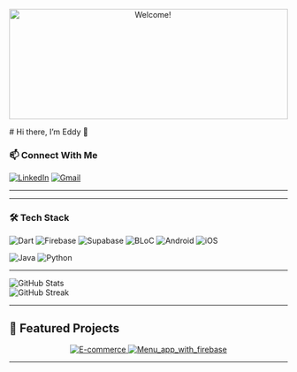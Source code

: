 <p align="center">
  <img 
    src="https://media2.giphy.com/media/v1.Y2lkPTc5MGI3NjExbTc4dmcxY253ZHk2bWU1aTllaWU3eWpwYjd0cGdsdTc1Ymx6YTU5cCZlcD12MV9pbnRlcm5hbF9naWZfYnlfaWQmY3Q9Zw/F8Df20x5o1ZwQ/giphy.gif" 
    alt="Welcome!" 
    width="100%" 
    style="max-height: 200px; object-fit: cover;" 
  />
</p>
# Hi there, I’m Eddy 👋

### 📫 Connect With Me
[![LinkedIn](https://img.shields.io/badge/LinkedIn-blue?style=for-the-badge&logo=linkedin&logoColor=white)](https://www.linkedin.com/in/eyad-elasser-b5b44b336/)
[![Gmail](https://img.shields.io/badge/Gmail-D14836?style=for-the-badge&logo=gmail&logoColor=white)](mailto:www.Eyadsameh025@gmail.com)

---

---
### 🛠️ Tech Stack

![Dart](https://img.shields.io/badge/Dart-0175C2?style=for-the-badge&logo=dart&logoColor=white)
![Firebase](https://img.shields.io/badge/Firebase-FFCA28?style=for-the-badge&logo=firebase&logoColor=black)
![Supabase](https://img.shields.io/badge/Supabase-3ECF8E?style=for-the-badge&logo=supabase&logoColor=white)
![BLoC](https://img.shields.io/badge/BLoC-5C2D91?style=for-the-badge&logo=flutter&logoColor=white)
![Android](https://img.shields.io/badge/Android-3DDC84?style=for-the-badge&logo=android&logoColor=white)
![iOS](https://img.shields.io/badge/iOS-000000?style=for-the-badge&logo=apple&logoColor=white)

![Java](https://img.shields.io/badge/Java-ED8B00?style=for-the-badge&logo=openjdk&logoColor=white)
![Python](https://img.shields.io/badge/Python-3776AB?style=for-the-badge&logo=python&logoColor=white)


---

![GitHub Stats](https://github-readme-stats.vercel.app/api?username=eddypencil&show_icons=true)  
![GitHub Streak](https://github-readme-streak-stats.herokuapp.com/?user=eddypencil)  

---

## 🚀 Featured Projects

<div align="center">
  <a href="https://github.com/eddypencil/E-commerce">
    <img src="https://github-readme-stats.vercel.app/api/pin/?username=eddypencil&repo=E-commerce" alt="E-commerce" />
  </a>
  <a href="https://github.com/eddypencil/Menu_app_with_firebase">
    <img src="https://github-readme-stats.vercel.app/api/pin/?username=eddypencil&repo=Menu_app_with_firebase" alt="Menu_app_with_firebase" />
  </a>
</div>

---

<!--
  Links for the badges
-->
[twitter]: https://twitter.com/eddypencil
[linkedin]: https://linkedin.com/in/eddypencil
[email]: mailto:eddypencil@example.com
